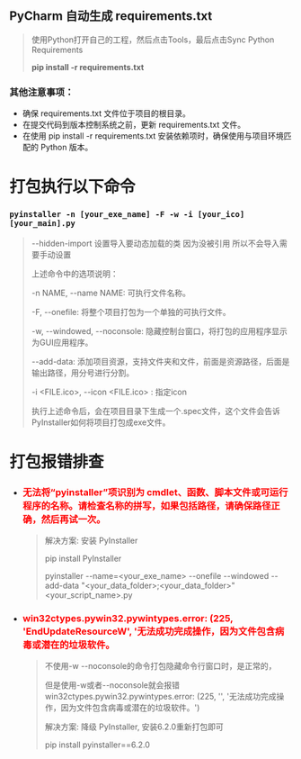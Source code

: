 ## PyCharm 自动生成 requirements.txt

> 使用Python打开自己的工程，然后点击Tools，最后点击Sync Python Requirements
>
> **pip install -r requirements.txt** 

### 其他注意事项：

 - 确保 requirements.txt 文件位于项目的根目录。
 - 在提交代码到版本控制系统之前，更新 requirements.txt 文件。
 - 在使用 pip install -r requirements.txt 安装依赖项时，确保使用与项目环境匹配的 Python 版本。

# 打包执行以下命令

### **```pyinstaller -n [your_exe_name] -F -w -i [your_ico] [your_main].py```** 

>--hidden-import 设置导入要动态加载的类 因为没被引用 所以不会导入需要手动设置
>
>上述命令中的选项说明：
>
>-n NAME, --name NAME: 可执行文件名称。
>
>-F, --onefile: 将整个项目打包为一个单独的可执行文件。
>
>-w, --windowed, --noconsole: 隐藏控制台窗口，将打包的应用程序显示为GUI应用程序。
>
>--add-data: 添加项目资源，支持文件夹和文件，前面是资源路径，后面是输出路径，用分号进行分割。
>
>-i <FILE.ico>, --icon <FILE.ico> :  指定icon
>
>执行上述命令后，会在项目目录下生成一个.spec文件，这个文件会告诉PyInstaller如何将项目打包成exe文件。

# 打包报错排查

- ### <span style="color: red;">无法将“pyinstaller”项识别为 cmdlet、函数、脚本文件或可运行程序的名称。请检查名称的拼写，如果包括路径，请确保路径正确，然后再试一次。</span>

  > 解决方案: 安装 PyInstaller
  >
  > pip install PyInstaller
  >
  > pyinstaller --name=<your_exe_name> --onefile --windowed --add-data "<your_data_folder>;<your_data_folder>" <your_script_name>.py


- ### <span style="color: red;">win32ctypes.pywin32.pywintypes.error: (225, 'EndUpdateResourceW', '无法成功完成操作，因为文件包含病毒或潜在的垃圾软件。</span>

  > 不使用-w --noconsole的命令打包隐藏命令行窗口时，是正常的，
  >
  > 但是使用-w或者--noconsole就会报错win32ctypes.pywin32.pywintypes.error: (225, '', '无法成功完成操作，因为文件包含病毒或潜在的垃圾软件。')
  >
  > 解决方案: 降级 PyInstaller, 安装6.2.0重新打包即可
  > 
  > pip install pyinstaller==6.2.0